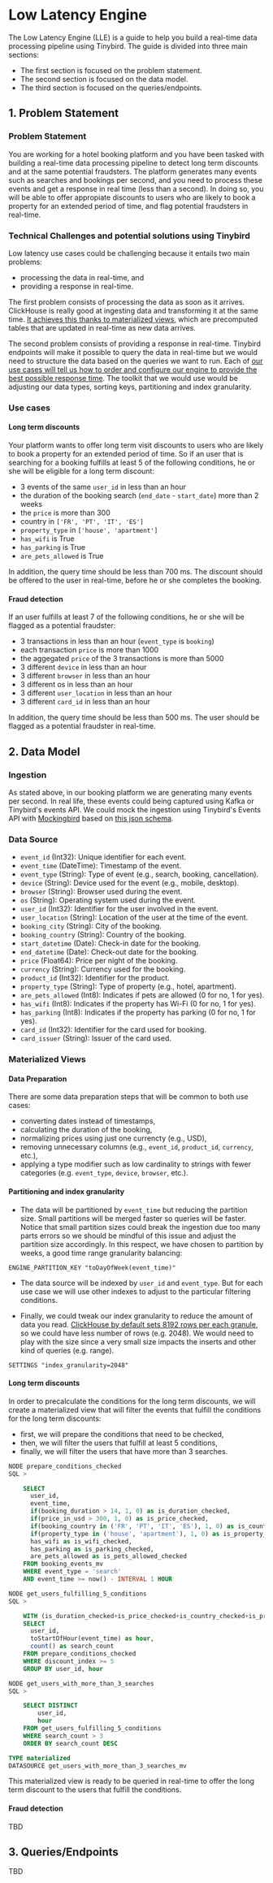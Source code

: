 # Low Latency Engine

The Low Latency Engine (LLE) is a guide to help you build a real-time data processing pipeline using Tinybird. The guide is divided into three main sections:

* The first section is focused on the problem statement.
* The second section is focused on the data model.
* The third section is focused on the queries/endpoints.

## 1. Problem Statement

### Problem Statement

You are working for a hotel booking platform and you have been tasked with building a real-time data processing pipeline to detect long term discounts and at the same potential fraudsters. The platform generates many events such as searches and bookings per second, and you need to process these events and get a response in real time (less than a second). In doing so, you will be able to offer appropiate discounts to users who are likely to book a property for an extended period of time, and flag potential fraudsters in real-time. 

### Technical Challenges and potential solutions using Tinybird

Low latency use cases could be challenging because it entails two main problems: 

* processing the data in real-time, and
* providing a response in real-time.

The first problem consists of processing the data as soon as it arrives. ClickHouse is really good at ingesting data and transforming it at the same time. [It achieves this thanks to materialized views](https://www.tinybird.co/docs/guides/publish/master-materialized-views), which are precomputed tables that are updated in real-time as new data arrives. 

The second problem consists of providing a response in real-time. Tinybird endpoints will make it possible to query the data in real-time but we would need to structure the data based on the queries we want to run. Each of [our use cases will tell us how to order and configure our engine to provide the best possible response time](https://www.tinybird.co/blog-posts/thinking-in-tinybird). The toolkit that we would use would be adjusting our data types, sorting keys, partitioning and index granularity.

### Use cases

#### Long term discounts

Your platform wants to offer long term visit discounts to users who are likely to book a property for an extended period of time. So if an user that is searching for a booking fulfills at least 5 of the following conditions, he or she will be eligible for a long term discount:

* 3 events of the same `user_id` in less than an hour
* the duration of the booking search (`end_date` - `start_date`) more than 2 weeks
* the `price` is more than 300
* country in `['FR', 'PT', 'IT', 'ES']`
* `property_type` in `['house', 'apartment']`
* `has_wifi` is True
* `has_parking` is True
* `are_pets_allowed` is True

In addition, the query time should be less than 700 ms. The discount should be offered to the user in real-time, before he or she completes the booking.

#### Fraud detection

If an user fulfills at least 7 of the following conditions, he or she will be flagged as a potential fraudster:

* 3 transactions in less than an hour (`event_type` is `booking`)
* each transaction `price` is more than 1000
* the aggegated `price` of the 3 transactions is more than 5000
* 3 different `device` in less than an hour
* 3 different `browser` in less than an hour
* 3 different os in less than an hour
* 3 different `user_location` in less than an hour
* 3 different `card_id` in less than an hour

In addition, the query time should be less than 500 ms. The user should be flagged as a potential fraudster in real-time. 

## 2. Data Model

### Ingestion

As stated above, in our booking platform we are generating many events per second. In real life, these events could being captured using Kafka or Tinybird's events API. We could mock the ingestion using Tinybird's Events API with [Mockingbird](https://mockingbird.tinybird.co/) based on [this json schema](/datasources/booking_events.json). 

### Data Source

* `event_id` (Int32): Unique identifier for each event.
* `event_time` (DateTime): Timestamp of the event.
* `event_type` (String): Type of event (e.g., search, booking, cancellation).
* `device` (String): Device used for the event (e.g., mobile, desktop).
* `browser` (String): Browser used during the event.
* `os` (String): Operating system used during the event.
* `user_id` (Int32): Identifier for the user involved in the event.
* `user_location` (String): Location of the user at the time of the event.
* `booking_city` (String): City of the booking.
* `booking_country` (String): Country of the booking.
* `start_datetime` (Date): Check-in date for the booking.
* `end_datetime` (Date): Check-out date for the booking.
* `price` (Float64): Price per night of the booking.
* `currency` (String): Currency used for the booking.
* `product_id` (Int32): Identifier for the product.
* `property_type` (String): Type of property (e.g., hotel, apartment).
* `are_pets_allowed` (Int8): Indicates if pets are allowed (0 for no, 1 for yes).
* `has_wifi` (Int8): Indicates if the property has Wi-Fi (0 for no, 1 for yes).
* `has_parking` (Int8): Indicates if the property has parking (0 for no, 1 for yes).
* `card_id` (Int32): Identifier for the card used for booking.
* `card_issuer` (String): Issuer of the card used.

### Materialized Views

#### Data Preparation

There are some data preparation steps that will be common to both use cases:

* converting dates instead of timestamps,
* calculating the duration of the booking,
* normalizing prices using just one currencty (e.g., USD),
* removing unnecessary columns (e.g., `event_id`, `product_id`, `currency`, etc.),
* applying a type modifier such as low cardinality to strings with fewer categories (e.g. `event_type`, `device`, `browser`, etc.).

#### Partitioning and index granularity

* The data will be partitioned by `event_time` but reducing the partition size. Small partitions will be merged faster so queries will be faster. Notice that small partition sizes could break the ingestion due too many parts errors so we should be mindful of this issue and adjust the partition size accordingly. In this respect, we have chosen to partition by weeks, a good time range granularity balancing:

```
ENGINE_PARTITION_KEY "toDayOfWeek(event_time)"
```

* The data source will be indexed by `user_id` and `event_type`. But for each use case we will use other indexes to adjust to the particular filtering conditions.

* Finally, we could tweak our index granularity to reduce the amount of data you read. [ClickHouse by default sets 8192 rows per each granule](https://clickhouse.com/docs/en/optimize/skipping-indexes), so we could have less number of rows (e.g. 2048). We would need to play with the size since a very small size impacts the inserts and other kind of queries (e.g. range). 

```
SETTINGS "index_granularity=2048"
```

#### Long term discounts

In order to precalculate the conditions for the long term discounts, we will create a materialized view that will filter the events that fulfill the conditions for the long term discounts:
* first, we will prepare the conditions that need to be checked,
* then, we will filter the users that fulfill at least 5 conditions,
* finally, we will filter the users that have more than 3 searches.

```sql
NODE prepare_conditions_checked
SQL >

    SELECT 
      user_id,
      event_time,
      if(booking_duration > 14, 1, 0) as is_duration_checked,
      if(price_in_usd > 300, 1, 0) as is_price_checked,
      if(booking_country in ('FR', 'PT', 'IT', 'ES'), 1, 0) as is_country_checked,
      if(property_type in ('house', 'apartment'), 1, 0) as is_property_type_checked,
      has_wifi as is_wifi_checked,
      has_parking as is_parking_checked,
      are_pets_allowed as is_pets_allowed_checked
    FROM booking_events_mv
    WHERE event_type = 'search'
    AND event_time >= now() - INTERVAL 1 HOUR

NODE get_users_fulfilling_5_conditions
SQL >

    WITH (is_duration_checked+is_price_checked+is_country_checked+is_property_type_checked+is_wifi_checked+is_parking_checked+is_pets_allowed_checked) as discount_index
    SELECT 
      user_id,
      toStartOfHour(event_time) as hour,
      count() as search_count
    FROM prepare_conditions_checked
    WHERE discount_index >= 5
    GROUP BY user_id, hour

NODE get_users_with_more_than_3_searches
SQL >

    SELECT DISTINCT
        user_id,
        hour
    FROM get_users_fulfilling_5_conditions
    WHERE search_count > 3
    ORDER BY search_count DESC

TYPE materialized
DATASOURCE get_users_with_more_than_3_searches_mv

```

This materialized view is ready to be queried in real-time to offer the long term discount to the users that fulfill the conditions.

#### Fraud detection

TBD

## 3. Queries/Endpoints

TBD

